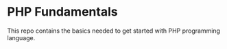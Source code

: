 # PHP Fundamentals

This repo contains the basics needed to get started with PHP programming language.